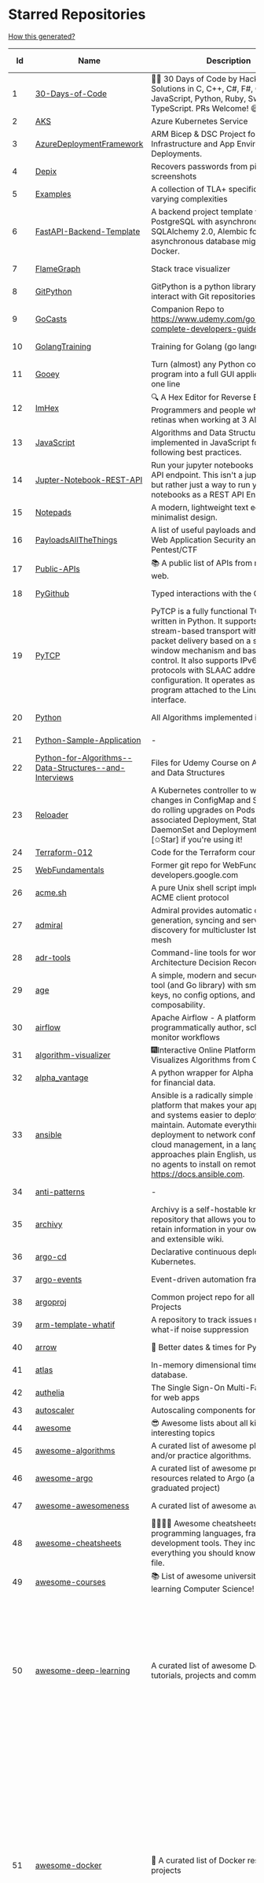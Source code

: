 # Starred Repositories  
[How this generated?](../master/USAGE.md)  
  
| Id 			| Name			| Description | Star Counts | Topics/Tags   | Last Updated 	|  
| ----------- | ----------- 	| ----------- | ----------- | ----------- 	| -----------   |  
|1|[30-Days-of-Code](https://github.com/xeoneux/30-Days-of-Code.git)|👨‍💻 30 Days of Code by HackerRank Solutions in C, C++, C#, F#, Go, Java, JavaScript, Python, Ruby, Swift & TypeScript. PRs Welcome! 😄|808||17-8-2022|  
|2|[AKS](https://github.com/Azure/AKS.git)|Azure Kubernetes Service|1666|||  
|3|[AzureDeploymentFramework](https://github.com/brwilkinson/AzureDeploymentFramework.git)|ARM Bicep & DSC Project for Azure Infrastructure and App Environment Deployments.|89||12-9-2022|  
|4|[Depix](https://github.com/beurtschipper/Depix.git)|Recovers passwords from pixelized screenshots|23152||16-6-2022|  
|5|[Examples](https://github.com/tlaplus/Examples.git)|A collection of TLA+ specifications of varying complexities|1009||18-1-2023|  
|6|[FastAPI-Backend-Template](https://github.com/Aeternalis-Ingenium/FastAPI-Backend-Template.git)|A backend project template with FastAPI, PostgreSQL with asynchronous SQLAlchemy 2.0, Alembic for asynchronous database migration, and Docker.|263||19-1-2023|  
|7|[FlameGraph](https://github.com/brendangregg/FlameGraph.git)|Stack trace visualizer|14161||18-9-2022|  
|8|[GitPython](https://github.com/gitpython-developers/GitPython.git)|GitPython is a python library used to interact with Git repositories.|3802||17-1-2023|  
|9|[GoCasts](https://github.com/StephenGrider/GoCasts.git)|Companion Repo to https://www.udemy.com/go-the-complete-developers-guide/|1885||25-8-2017|  
|10|[GolangTraining](https://github.com/GoesToEleven/GolangTraining.git)|Training for Golang (go language)|8712||4-12-2018|  
|11|[Gooey](https://github.com/chriskiehl/Gooey.git)|Turn (almost) any Python command line program into a full GUI application with one line|17141||8-5-2022|  
|12|[ImHex](https://github.com/WerWolv/ImHex.git)|🔍 A Hex Editor for Reverse Engineers, Programmers and people who value their retinas when working at 3 AM.|24929||19-1-2023|  
|13|[JavaScript](https://github.com/TheAlgorithms/JavaScript.git)|Algorithms and Data Structures implemented in JavaScript for beginners, following best practices.|24469||8-1-2023|  
|14|[Jupter-Notebook-REST-API](https://github.com/Invictify/Jupter-Notebook-REST-API.git)|Run your jupyter notebooks as a REST API endpoint. This isn't a jupyter server but rather just a way to run your notebooks as a REST API Endpoint.|66||31-3-2020|  
|15|[Notepads](https://github.com/0x7c13/Notepads.git)|A modern, lightweight text editor with a minimalist design.|7199||14-1-2023|  
|16|[PayloadsAllTheThings](https://github.com/swisskyrepo/PayloadsAllTheThings.git)|A list of useful payloads and bypass for Web Application Security and Pentest/CTF|44553||19-1-2023|  
|17|[Public-APIs](https://github.com/n0shake/Public-APIs.git)|📚 A public list of APIs from round the web.|19412||29-11-2022|  
|18|[PyGithub](https://github.com/PyGithub/PyGithub.git)|Typed interactions with the GitHub API v3|5744||15-12-2022|  
|19|[PyTCP](https://github.com/ccie18643/PyTCP.git)|PyTCP is a fully functional TCP/IP stack written in Python. It supports TCP stream-based transport with reliable packet delivery based on a sliding window mechanism and basic congestion control. It also supports IPv6/ICMPv6 protocols with SLAAC address configuration. It operates as a user space program attached to the Linux TAP interface.|273||27-11-2022|  
|20|[Python](https://github.com/TheAlgorithms/Python.git)|All Algorithms implemented in Python|151178||10-1-2023|  
|21|[Python-Sample-Application](https://github.com/uber/Python-Sample-Application.git)|-|363||9-3-2015|  
|22|[Python-for-Algorithms--Data-Structures--and-Interviews](https://github.com/jmportilla/Python-for-Algorithms--Data-Structures--and-Interviews.git)|Files for Udemy Course on Algorithms and Data Structures|2235||1-7-2022|  
|23|[Reloader](https://github.com/stakater/Reloader.git)|A Kubernetes controller to watch changes in ConfigMap and Secrets and do rolling upgrades on Pods with their associated Deployment, StatefulSet, DaemonSet and DeploymentConfig – [✩Star] if you're using it!|4666||19-1-2023|  
|24|[Terraform-012](https://github.com/addamstj/Terraform-012.git)|Code for the Terraform course|81|||  
|25|[WebFundamentals](https://github.com/google/WebFundamentals.git)|Former git repo for WebFundamentals on developers.google.com|13683|||  
|26|[acme.sh](https://github.com/acmesh-official/acme.sh.git)|A pure Unix shell script implementing ACME client protocol|30046||23-11-2022|  
|27|[admiral](https://github.com/istio-ecosystem/admiral.git)|Admiral provides automatic configuration generation, syncing and service discovery for multicluster Istio service mesh|496||13-1-2023|  
|28|[adr-tools](https://github.com/npryce/adr-tools.git)|Command-line tools for working with Architecture Decision Records|3716||30-3-2020|  
|29|[age](https://github.com/FiloSottile/age.git)|A simple, modern and secure encryption tool (and Go library) with small explicit keys, no config options, and UNIX-style composability.|12686||2-1-2023|  
|30|[airflow](https://github.com/apache/airflow.git)|Apache Airflow - A platform to programmatically author, schedule, and monitor workflows|28830||20-1-2023|  
|31|[algorithm-visualizer](https://github.com/algorithm-visualizer/algorithm-visualizer.git)|:fireworks:Interactive Online Platform that Visualizes Algorithms from Code|42073||13-4-2022|  
|32|[alpha_vantage](https://github.com/RomelTorres/alpha_vantage.git)|A python wrapper for Alpha Vantage API for financial data.|3813||25-12-2022|  
|33|[ansible](https://github.com/ansible/ansible.git)|Ansible is a radically simple IT automation platform that makes your applications and systems easier to deploy and maintain. Automate everything from code deployment to network configuration to cloud management, in a language that approaches plain English, using SSH, with no agents to install on remote systems. https://docs.ansible.com.|56030||19-1-2023|  
|34|[anti-patterns](https://github.com/tonybaloney/anti-patterns.git)|-|125||15-7-2022|  
|35|[archivy](https://github.com/archivy/archivy.git)|Archivy is a self-hostable knowledge repository that allows you to learn and retain information in your own personal and extensible wiki.|2952||17-1-2023|  
|36|[argo-cd](https://github.com/argoproj/argo-cd.git)|Declarative continuous deployment for Kubernetes.|11808||19-1-2023|  
|37|[argo-events](https://github.com/argoproj/argo-events.git)|Event-driven automation framework|1817||18-1-2023|  
|38|[argoproj](https://github.com/argoproj/argoproj.git)|Common project repo for all Argo Projects|391||18-1-2023|  
|39|[arm-template-whatif](https://github.com/Azure/arm-template-whatif.git)|A repository to track issues related to what-if noise suppression|65|||  
|40|[arrow](https://github.com/arrow-py/arrow.git)|🏹 Better dates & times for Python|8196||15-11-2022|  
|41|[atlas](https://github.com/Netflix/atlas.git)|In-memory dimensional time series database.|3186|||  
|42|[authelia](https://github.com/authelia/authelia.git)|The Single Sign-On Multi-Factor portal for web apps|15252|||  
|43|[autoscaler](https://github.com/kubernetes/autoscaler.git)|Autoscaling components for Kubernetes|6451|||  
|44|[awesome](https://github.com/sindresorhus/awesome.git)|😎 Awesome lists about all kinds of interesting topics|235028||18-1-2023|  
|45|[awesome-algorithms](https://github.com/tayllan/awesome-algorithms.git)|A curated list of awesome places to learn and/or practice algorithms.|13045||9-5-2022|  
|46|[awesome-argo](https://github.com/akuity/awesome-argo.git)|A curated list of awesome projects and resources related to Argo (a CNCF graduated project)|1148||19-1-2023|  
|47|[awesome-awesomeness](https://github.com/bayandin/awesome-awesomeness.git)|A curated list of awesome awesomeness|29756||24-3-2022|  
|48|[awesome-cheatsheets](https://github.com/LeCoupa/awesome-cheatsheets.git)|👩‍💻👨‍💻 Awesome cheatsheets for popular programming languages, frameworks and development tools. They include everything you should know in one single file.|32080||30-12-2022|  
|49|[awesome-courses](https://github.com/prakhar1989/awesome-courses.git)|:books: List of awesome university courses for learning Computer Science!|45027||12-11-2022|  
|50|[awesome-deep-learning](https://github.com/ChristosChristofidis/awesome-deep-learning.git)|A curated list of awesome Deep Learning tutorials, projects and communities.|20128|deep-learning, neural-network, machine-learning, awesome, awesome-list, recurrent-networks, deep-networks, deep-learning-tutorial, face-images|14-11-2022|  
|51|[awesome-docker](https://github.com/veggiemonk/awesome-docker.git)|:whale: A curated list of Docker resources and projects|24108|docker, awesome, awesome-list, container, tools, dockerfile, list, moby, docker-container, docker-image, docker-environment, docker-deployment, docker-swarm, docker-api, docker-monitoring, docker-machine, docker-security, docker-registry|18-1-2023|  
|52|[awesome-fastapi](https://github.com/mjhea0/awesome-fastapi.git)|A curated list of awesome things related to FastAPI|5028||2-11-2022|  
|53|[awesome-flask](https://github.com/humiaozuzu/awesome-flask.git)|A curated list of awesome Flask resources and plugins|11094||17-9-2019|  
|54|[awesome-gcp-certifications](https://github.com/sathishvj/awesome-gcp-certifications.git)|Google Cloud Platform Certification resources.|3071||1-1-2023|  
|55|[awesome-github-profile-readme](https://github.com/abhisheknaiidu/awesome-github-profile-readme.git)|😎 A curated list of awesome GitHub Profile READMEs 📝|16257||9-10-2022|  
|56|[awesome-go](https://github.com/avelino/awesome-go.git)|A curated list of awesome Go frameworks, libraries and software|94884||17-1-2023|  
|57|[awesome-interview-questions](https://github.com/DopplerHQ/awesome-interview-questions.git)|:octocat: A curated awesome list of lists of interview questions. Feel free to contribute! :mortar_board: |52701||16-11-2021|  
|58|[awesome-k6](https://github.com/grafana/awesome-k6.git)|A curated list of resources on automated load- and performance testing using k6 🗻|319||30-9-2022|  
|59|[awesome-kubernetes](https://github.com/nubenetes/awesome-kubernetes.git)|A curated list of awesome references collected since 2018.|392||6-1-2023|  
|60|[awesome-kubernetes](https://github.com/ramitsurana/awesome-kubernetes.git)|A curated list for awesome kubernetes sources :ship::tada:|13469|kubernetes, minikube, meetup, resource, kubernetes-sources, google-cloud, kubernetes-cluster, deploy-kubernetes, aws, enterprise-kubernetes-products, monitoring-kubernetes, azure, schedule, google-kubernetes, docker, cloud-providers, books, machine-learning|2-1-2023|  
|61|[awesome-macOS](https://github.com/iCHAIT/awesome-macOS.git)|  A curated list of awesome applications, softwares, tools and shiny things for macOS.|13836||12-12-2022|  
|62|[awesome-machine-learning](https://github.com/josephmisiti/awesome-machine-learning.git)|A curated list of awesome Machine Learning frameworks, libraries and software.|57407||3-1-2023|  
|63|[awesome-macos-command-line](https://github.com/herrbischoff/awesome-macos-command-line.git)|Use your macOS terminal shell to do awesome things.|26939||2-9-2021|  
|64|[awesome-microservices](https://github.com/mfornos/awesome-microservices.git)|A curated list of Microservice Architecture related principles and technologies.|11764||1-9-2022|  
|65|[awesome-pentest](https://github.com/enaqx/awesome-pentest.git)|A collection of awesome penetration testing resources, tools and other shiny things|17590||3-1-2023|  
|66|[awesome-python-applications](https://github.com/mahmoud/awesome-python-applications.git)|💿 Free software that works great, and also happens to be open-source Python. |14210|||  
|67|[awesome-readme](https://github.com/matiassingers/awesome-readme.git)|A curated list of awesome READMEs|13692||13-12-2022|  
|68|[awesome-sanic](https://github.com/mekicha/awesome-sanic.git)|A curated list of awesome Sanic resources and extensions|621||26-10-2022|  
|69|[awesome-scalability](https://github.com/binhnguyennus/awesome-scalability.git)|The Patterns of Scalable, Reliable, and Performant Large-Scale Systems|43228|system-design, backend, scalability, interview, architecture, devops, design-patterns, interview-questions, awesome-list, big-data, awesome, resources, lists, web-development, programming, system, interview-practice, computer-science, distributed-systems, machine-learning|8-1-2023|  
|70|[awesome-selfhosted](https://github.com/awesome-selfhosted/awesome-selfhosted.git)|A list of Free Software network services and web applications which can be hosted on your own servers|115763||19-1-2023|  
|71|[awesome-shell](https://github.com/alebcay/awesome-shell.git)|A curated list of awesome command-line frameworks, toolkits, guides and gizmos. Inspired by awesome-php.|26230||29-12-2022|  
|72|[awesome-sre](https://github.com/dastergon/awesome-sre.git)|A curated list of Site Reliability and Production Engineering resources.|9543||8-10-2022|  
|73|[awesome-sysadmin](https://github.com/awesome-foss/awesome-sysadmin.git)|A curated list of amazingly awesome open source sysadmin resources.|16363||20-1-2023|  
|74|[awesome-vscode](https://github.com/viatsko/awesome-vscode.git)|🎨 A curated list of delightful VS Code packages and resources.|21761||15-11-2022|  
|75|[aws-cdk](https://github.com/aws/aws-cdk.git)|The AWS Cloud Development Kit is a framework for defining cloud infrastructure in code|9739||20-1-2023|  
|76|[aws-cli](https://github.com/aws/aws-cli.git)|Universal Command Line Interface for Amazon Web Services|13339||19-1-2023|  
|77|[aws-cloudformation-user-guide](https://github.com/awsdocs/aws-cloudformation-user-guide.git)|The open source version of the AWS CloudFormation User Guide|700|||  
|78|[aws-eks-best-practices](https://github.com/aws/aws-eks-best-practices.git)|A best practices guide for day 2 operations, including operational excellence, security, reliability, performance efficiency, and cost optimization.|1261||19-1-2023|  
|79|[aws-eks-kubernetes-masterclass](https://github.com/stacksimplify/aws-eks-kubernetes-masterclass.git)|AWS EKS Kubernetes - Masterclass   DevOps, Microservices|702||17-1-2023|  
|80|[aws-load-balancer-controller](https://github.com/kubernetes-sigs/aws-load-balancer-controller.git)|A Kubernetes controller for Elastic Load Balancers|3201|||  
|81|[azkaban](https://github.com/azkaban/azkaban.git)|Azkaban workflow manager.|4201|||  
|82|[azure-cli](https://github.com/Azure/azure-cli.git)|Azure Command-Line Interface|3374||20-1-2023|  
|83|[azure-functions-host](https://github.com/Azure/azure-functions-host.git)|The host/runtime that powers Azure Functions|1792|||  
|84|[azure-monitor-opencensus-python](https://github.com/Azure-Samples/azure-monitor-opencensus-python.git)|Sample repository demonstrating Azure Monitor exporters for Opencensus Python|17||3-8-2022|  
|85|[azure-sdk-for-python](https://github.com/Azure/azure-sdk-for-python.git)|This repository is for active development of the Azure SDK for Python. For consumers of the SDK we recommend visiting our public developer docs at https://docs.microsoft.com/python/azure/ or our versioned developer docs at https://azure.github.io/azure-sdk-for-python. |3459||20-1-2023|  
|86|[azure4everyone-samples](https://github.com/MarczakIO/azure4everyone-samples.git)|-|206||12-2-2022|  
|87|[backstage](https://github.com/backstage/backstage.git)|Backstage is an open platform for building developer portals|20396||19-1-2023|  
|88|[badges](https://github.com/Naereen/badges.git)|:pencil: Markdown code for lots of small badges :ribbon: :pushpin: (shields.io, forthebadge.com etc) :sunglasses:. Contributions are welcome! Please add yours!|3722||16-1-2023|  
|89|[bat](https://github.com/sharkdp/bat.git)|A cat(1) clone with wings.|39115||17-1-2023|  
|90|[bcc](https://github.com/iovisor/bcc.git)|BCC - Tools for BPF-based Linux IO analysis, networking, monitoring, and more|16422||19-1-2023|  
|91|[behave](https://github.com/behave/behave.git)|BDD, Python style.|2748||19-12-2022|  
|92|[benten](https://github.com/intuit/benten.git)|Chatbot Development Framework (with Slack integration for Jira and Jenkins)|131||31-3-2021|  
|93|[bhai-lang](https://github.com/DulLabs/bhai-lang.git)|A toy programming language written in Typescript|3568||17-4-2022|  
|94|[bicep](https://github.com/Azure/bicep.git)|Bicep is a declarative language for describing and deploying Azure resources|2663||20-1-2023|  
|95|[bitcoin](https://github.com/bitcoin/bitcoin.git)|Bitcoin Core integration/staging tree|67811||19-1-2023|  
|96|[black](https://github.com/psf/black.git)|The uncompromising Python code formatter|30886||19-1-2023|  
|97|[blackfriday](https://github.com/russross/blackfriday.git)|Blackfriday: a markdown processor for Go|5078||27-10-2020|  
|98|[blockly](https://github.com/google/blockly.git)|The web-based visual programming editor.|10921||20-1-2023|  
|99|[bokeh](https://github.com/bokeh/bokeh.git)|Interactive Data Visualization in the browser, from  Python|17121|bokeh, python, interactive-plots, javascript, visualization, plotting, plots, data-visualisation, notebooks, jupyter, visualisation, numfocus|17-1-2023|  
|100|[boulder](https://github.com/letsencrypt/boulder.git)|An ACME-based certificate authority, written in Go. |4531||19-1-2023|  
|101|[boundary](https://github.com/hashicorp/boundary.git)|Boundary enables identity-based access management for dynamic infrastructure. |3514||19-1-2023|  
|102|[brackets](https://github.com/adobe/brackets.git)|An open source code editor for the web, written in JavaScript, HTML and CSS.|33497||18-3-2021|  
|103|[brotli](https://github.com/google/brotli.git)|Brotli compression format|11795||17-1-2023|  
|104|[build-your-own-x](https://github.com/codecrafters-io/build-your-own-x.git)|Master programming by recreating your favorite technologies from scratch.|184443||2-1-2023|  
|105|[caddy](https://github.com/caddyserver/caddy.git)|Fast and extensible multi-platform HTTP/1-2-3 web server with automatic HTTPS|45409||18-1-2023|  
|106|[celery](https://github.com/celery/celery.git)|Distributed Task Queue (development branch)|20808|python, task-manager, task-scheduler, task-runner, queue-workers, queued-jobs, queue-tasks, amqp, redis, sqs, sqs-queue, python3, python-library, redis-queue|11-1-2023|  
|107|[cello](https://github.com/cello-proj/cello.git)|Run infrastructure as code (IaC) software tools including CDK, Terraform and Cloud Formation via GitOps.|254||21-12-2022|  
|108|[cert-manager](https://github.com/cert-manager/cert-manager.git)|Automatically provision and manage TLS certificates in Kubernetes|9856|kubernetes, letsencrypt, tls, certificate, crd, hacktoberfest|19-1-2023|  
|109|[cfssl](https://github.com/cloudflare/cfssl.git)|CFSSL: Cloudflare's PKI and TLS toolkit|7540||8-12-2022|  
|110|[chaosmonkey](https://github.com/Netflix/chaosmonkey.git)|Chaos Monkey is a resiliency tool that helps applications tolerate random instance failures.|13099||30-10-2020|  
|111|[chartmuseum](https://github.com/helm/chartmuseum.git)|Host your own Helm Chart Repository|3082||11-1-2023|  
|112|[charts](https://github.com/helm/charts.git)|⚠️(OBSOLETE) Curated applications for Kubernetes|15468||21-12-2021|  
|113|[cheat.sh](https://github.com/chubin/cheat.sh.git)|the only cheat sheet you need|34472||18-4-2022|  
|114|[checkov](https://github.com/bridgecrewio/checkov.git)|Prevent cloud misconfigurations and find vulnerabilities during build-time in infrastructure as code, container images and open source packages with Checkov by Bridgecrew.|5118|||  
|115|[cilium](https://github.com/cilium/cilium.git)|eBPF-based Networking, Security, and Observability|14098||20-1-2023|  
|116|[clair](https://github.com/quay/clair.git)|Vulnerability Static Analysis for Containers|9281|containers, static-analysis, go, kubernetes, docker, oci, oci-image, vulnerabilities, clair|18-1-2023|  
|117|[cli](https://github.com/cli/cli.git)|GitHub’s official command line tool|31036||19-1-2023|  
|118|[cli](https://github.com/snyk/cli.git)|Snyk CLI scans and monitors your projects for security vulnerabilities.|4295|||  
|119|[click](https://github.com/pallets/click.git)|Python composable command line interface toolkit|13400||20-1-2023|  
|120|[codebytere.github.io](https://github.com/codebytere/codebytere.github.io.git)|personal website|470||11-1-2023|  
|121|[codesearch](https://github.com/google/codesearch.git)|Fast, indexed regexp search over large file trees|3241||29-3-2020|  
|122|[compose](https://github.com/docker/compose.git)|Define and run multi-container applications with Docker|28319||19-1-2023|  
|123|[computer-science](https://github.com/ossu/computer-science.git)|:mortar_board: Path to a free self-taught education in Computer Science!|130983||15-1-2023|  
|124|[consul](https://github.com/hashicorp/consul.git)|Consul is a distributed, highly available, and data center aware solution to connect and configure applications across dynamic, distributed infrastructure.|25908|consul, service-mesh, service-discovery, kubernetes, vault, ecs, api-gateway|19-1-2023|  
|125|[containerd](https://github.com/containerd/containerd.git)|An open and reliable container runtime|12975||18-1-2023|  
|126|[core](https://github.com/home-assistant/core.git)|:house_with_garden: Open source home automation that puts local control and privacy first.|57403||20-1-2023|  
|127|[coredns](https://github.com/coredns/coredns.git)|CoreDNS is a DNS server that chains plugins|10192||17-1-2023|  
|128|[coreutils](https://github.com/uutils/coreutils.git)|Cross-platform Rust rewrite of the GNU coreutils|13016||19-1-2023|  
|129|[curl](https://github.com/curl/curl.git)|A command line tool and library for transferring data with URL syntax, supporting DICT, FILE, FTP, FTPS, GOPHER, GOPHERS, HTTP, HTTPS, IMAP, IMAPS, LDAP, LDAPS, MQTT, POP3, POP3S, RTMP, RTMPS, RTSP, SCP, SFTP, SMB, SMBS, SMTP, SMTPS, TELNET, TFTP, WS and WSS. libcurl offers a myriad of powerful features|28226||17-1-2023|  
|130|[dailybot](https://github.com/sapumar/dailybot.git)|Simple telegram bot to remind about the daily stand up|8|||  
|131|[dapr](https://github.com/dapr/dapr.git)|Dapr is a portable, event-driven, runtime for building distributed applications across cloud and edge.|20254|||  
|132|[dashboard](https://github.com/kubernetes/dashboard.git)|General-purpose web UI for Kubernetes clusters|12093||16-1-2023|  
|133|[datamodel-code-generator](https://github.com/koxudaxi/datamodel-code-generator.git)|Pydantic model generator for easy conversion of JSON, OpenAPI, JSON Schema, and YAML data sources.|1361||20-1-2023|  
|134|[design-patterns-for-humans](https://github.com/kamranahmedse/design-patterns-for-humans.git)|An ultra-simplified explanation to design patterns|36529||27-8-2022|  
|135|[developer-roadmap](https://github.com/kamranahmedse/developer-roadmap.git)|Interactive roadmaps, guides and other educational content to help developers grow in their careers.|225854||19-1-2023|  
|136|[devops-exercises](https://github.com/bregman-arie/devops-exercises.git)|Linux, Jenkins, AWS, SRE, Prometheus, Docker, Python, Ansible, Git, Kubernetes, Terraform, OpenStack, SQL, NoSQL, Azure, GCP, DNS, Elastic, Network, Virtualization. DevOps Interview Questions|35626||4-1-2023|  
|137|[discourse](https://github.com/discourse/discourse.git)|A platform for community discussion. Free, open, simple.|37209||20-1-2023|  
|138|[dive](https://github.com/wagoodman/dive.git)|A tool for exploring each layer in a docker image|35390||2-7-2021|  
|139|[django](https://github.com/django/django.git)|The Web framework for perfectionists with deadlines.|68276|||  
|140|[django-health-check](https://github.com/revsys/django-health-check.git)|a pluggable app that runs a full check on the deployment, using a number of plugins to check e.g. database, queue server, celery processes, etc.|950|||  
|141|[dnscontrol](https://github.com/StackExchange/dnscontrol.git)|Synchronize your DNS to multiple providers from a simple DSL|2473||19-1-2023|  
|142|[dnslib](https://github.com/paulc/dnslib.git)|A Python library to encode/decode DNS wire-format packets |242|python, python3, dns|28-10-2022|  
|143|[dnsperf](https://github.com/cobblau/dnsperf.git)|A DNS performance tool.|205||14-10-2017|  
|144|[docker-cheat-sheet](https://github.com/wsargent/docker-cheat-sheet.git)|Docker Cheat Sheet|21325|docker, cheet-sheet|23-6-2022|  
|145|[docker-development-youtube-series](https://github.com/marcel-dempers/docker-development-youtube-series.git)|-|3902||18-1-2023|  
|146|[docker_practice](https://github.com/yeasy/docker_practice.git)|Learn and understand Docker&Container technologies, with real DevOps practice!|21722||17-1-2023|  
|147|[dockerfiles](https://github.com/jessfraz/dockerfiles.git)|Various Dockerfiles I use on the desktop and on servers.|12939||27-3-2021|  
|148|[dokku](https://github.com/dokku/dokku.git)|A docker-powered PaaS that helps you build and manage the lifecycle of applications|24099||18-1-2023|  
|149|[draft-classic](https://github.com/Azure/draft-classic.git)|A tool for developers to create cloud-native applications on Kubernetes.|3943||26-2-2020|  
|150|[drawio](https://github.com/jgraph/drawio.git)|draw.io is a JavaScript, client-side editor for general diagramming and whiteboarding|32818||19-1-2023|  
|151|[duf](https://github.com/muesli/duf.git)|Disk Usage/Free Utility - a better 'df' alternative|10342||3-12-2022|  
|152|[eBPF-Package-Repository](https://github.com/l3af-project/eBPF-Package-Repository.git)|eBPF Programs|22||16-6-2022|  
|153|[echarts](https://github.com/apache/echarts.git)|Apache ECharts is a powerful, interactive charting and data visualization library for browser|53934||6-1-2023|  
|154|[echo](https://github.com/labstack/echo.git)|High performance, minimalist Go web framework|24717|go, echo, web, middleware, microservice, websocket, ssl, letsencrypt, micro-framework, https, http2, web-framework, labstack-echo|3-1-2023|  
|155|[ecs-refarch-service-discovery](https://github.com/awslabs/ecs-refarch-service-discovery.git)|An EC2 Container Service Reference Architecture for providing Service Discovery to containers using CloudWatch Events, Lambda and Route 53 private hosted zones. |441||25-7-2016|  
|156|[eks-anywhere](https://github.com/aws/eks-anywhere.git)|Run Amazon EKS on your own infrastructure 🚀|1699||20-1-2023|  
|157|[eks-node-viewer](https://github.com/awslabs/eks-node-viewer.git)|EKS Node Viewer|479||17-1-2023|  
|158|[elasticsearch](https://github.com/elastic/elasticsearch.git)|Free and Open, Distributed, RESTful Search Engine|62463||19-1-2023|  
|159|[emissary](https://github.com/emissary-ingress/emissary.git)|open source Kubernetes-native API gateway for microservices built on the Envoy Proxy|3972||11-1-2023|  
|160|[eng-practices](https://github.com/google/eng-practices.git)|Google's Engineering Practices documentation|19020|||  
|161|[engineering-blogs](https://github.com/kilimchoi/engineering-blogs.git)|A curated list of engineering blogs|22702||28-10-2022|  
|162|[envoy](https://github.com/envoyproxy/envoy.git)|Cloud-native high-performance edge/middle/service proxy|21257|||  
|163|[eruda](https://github.com/liriliri/eruda.git)|Console for mobile browsers|13509|||  
|164|[etcd](https://github.com/etcd-io/etcd.git)|Distributed reliable key-value store for the most critical data of a distributed system|42356||19-1-2023|  
|165|[every-programmer-should-know](https://github.com/mtdvio/every-programmer-should-know.git)|A collection of (mostly) technical things every software developer should know about|67247||23-11-2022|  
|166|[ewd998](https://github.com/tlaplus-workshops/ewd998.git)|Distributed termination detection on a ring, due to Shmuel Safra:|33||17-1-2023|  
|167|[examples](https://github.com/kubernetes/examples.git)|Kubernetes application example tutorials|5355||21-7-2022|  
|168|[excalidraw](https://github.com/excalidraw/excalidraw.git)|Virtual whiteboard for sketching hand-drawn like diagrams|39786||19-1-2023|  
|169|[faas](https://github.com/openfaas/faas.git)|OpenFaaS - Serverless Functions Made Simple|22554|functions-as-a-service, functions, lambda, serverless, prometheus, kubernetes, k8s, serverless-functions, paas, gitops, faas, docker, golang, nodejs|17-1-2023|  
|170|[face_recognition](https://github.com/ageitgey/face_recognition.git)|The world's simplest facial recognition api for Python and the command line|47064||10-6-2022|  
|171|[fastapi-cache](https://github.com/long2ice/fastapi-cache.git)|fastapi-cache is a tool to cache fastapi response and function result, with backends support redis and memcached.|564||15-1-2023|  
|172|[fastapi-code-generator](https://github.com/koxudaxi/fastapi-code-generator.git)|This code generator creates FastAPI app from an openapi file.|643||16-1-2023|  
|173|[fastapi-jwt](https://github.com/testdrivenio/fastapi-jwt.git)|secure a FastAPI app by enabling authentication using JSON Web Tokens (JWTs)|67||19-2-2021|  
|174|[fastapi-mvc](https://github.com/fastapi-mvc/fastapi-mvc.git)|Developer productivity tool for making high-quality FastAPI production-ready APIs.|286||8-1-2023|  
|175|[fastapi-utils](https://github.com/dmontagu/fastapi-utils.git)|Reusable utilities for FastAPI|1263||7-3-2020|  
|176|[fastapi-versioning](https://github.com/DeanWay/fastapi-versioning.git)|api versioning for fastapi web applications|485||24-8-2021|  
|177|[fastapi_client](https://github.com/dmontagu/fastapi_client.git)|FastAPI client generator|290||11-2-2021|  
|178|[fastapi_profiler](https://github.com/sunhailin-Leo/fastapi_profiler.git)|A FastAPI Middleware of joerick/pyinstrument to check your service performance.|109||3-1-2023|  
|179|[fasthttp](https://github.com/valyala/fasthttp.git)|Fast HTTP package for Go. Tuned for high performance. Zero memory allocations in hot paths. Up to 10x faster than net/http|18948||14-1-2023|  
|180|[fd](https://github.com/sharkdp/fd.git)|A simple, fast and user-friendly alternative to 'find'|26015|command-line, tool, filesystem, search, regex, rust, cli, terminal, hacktoberfest|17-1-2023|  
|181|[flasgger](https://github.com/flasgger/flasgger.git)|Easy OpenAPI specs and Swagger UI for your Flask API|3156||21-1-2022|  
|182|[flask](https://github.com/pallets/flask.git)|The Python micro framework for building web applications.|61613||19-1-2023|  
|183|[flask-app-on-azure-functions](https://github.com/Azure-Samples/flask-app-on-azure-functions.git)|A sample to run a Flask app on Azure Functions|8||18-2-2022|  
|184|[flask-caching](https://github.com/pallets-eco/flask-caching.git)|A caching extension for Flask|776||12-1-2023|  
|185|[flask-swagger-ui](https://github.com/sveint/flask-swagger-ui.git)|Swagger UI blueprint for flask|154||24-5-2022|  
|186|[flux](https://github.com/fluxcd/flux.git)|Successor: https://github.com/fluxcd/flux2|6937||1-11-2022|  
|187|[fortio](https://github.com/fortio/fortio.git)|Fortio load testing library, command line tool, advanced echo server and web UI in go (golang). Allows to specify a set query-per-second load and record latency histograms and other useful stats.|2806|||  
|188|[fortio-operator](https://github.com/verfio/fortio-operator.git)|Load Testing Operator within the Kubernetes cluster and outside of it.|37||18-3-2019|  
|189|[free-for-dev](https://github.com/ripienaar/free-for-dev.git)|A list of SaaS, PaaS and IaaS offerings that have free tiers of interest to devops and infradev|65498||17-1-2023|  
|190|[free-programming-books](https://github.com/EbookFoundation/free-programming-books.git)|:books: Freely available programming books|262279||18-1-2023|  
|191|[frp](https://github.com/fatedier/frp.git)|A fast reverse proxy to help you expose a local server behind a NAT or firewall to the internet.|63630||15-1-2023|  
|192|[fucking-algorithm](https://github.com/labuladong/fucking-algorithm.git)|刷算法全靠套路，认准 labuladong 就够了！English version supported! Crack LeetCode, not only how, but also why. |113321||17-1-2023|  
|193|[gcsfuse](https://github.com/GoogleCloudPlatform/gcsfuse.git)|A user-space file system for interacting with Google Cloud Storage|1595||19-1-2023|  
|194|[gin](https://github.com/gin-gonic/gin.git)|Gin is a HTTP web framework written in Go (Golang). It features a Martini-like API with much better performance -- up to 40 times faster. If you need smashing performance, get yourself some Gin.|65908||20-1-2023|  
|195|[git-standup](https://github.com/kamranahmedse/git-standup.git)|Recall what you did on the last working day. Psst! or be nosy and find what someone else in your team did ;-)|7309||30-9-2021|  
|196|[gitbook](https://github.com/GitbookIO/gitbook.git)|📝 Modern documentation format and toolchain using Git and Markdown|25283||27-12-2018|  
|197|[github-cheat-sheet](https://github.com/tiimgreen/github-cheat-sheet.git)|A list of cool features of Git and GitHub.|39071||28-5-2022|  
|198|[github-readme-stats](https://github.com/anuraghazra/github-readme-stats.git)|:zap: Dynamically generated stats for your github readmes|50778||19-1-2023|  
|199|[github1s](https://github.com/conwnet/github1s.git)|One second to read GitHub code with VS Code.|21591||19-1-2023|  
|200|[gitignore](https://github.com/github/gitignore.git)|A collection of useful .gitignore templates|143127||18-12-2022|  
|201|[gitops-engine](https://github.com/argoproj/gitops-engine.git)|Democratizing GitOps|1462||8-12-2022|  
|202|[gitui](https://github.com/extrawurst/gitui.git)|Blazing 💥 fast terminal-ui for git written in rust 🦀|11925||18-1-2023|  
|203|[glb-director](https://github.com/github/glb-director.git)|GitHub Load Balancer Director and supporting tooling.|2225||22-11-2022|  
|204|[gloo](https://github.com/solo-io/gloo.git)|The Feature-rich, Kubernetes-native, Next-Generation API Gateway Built on Envoy|3668||19-1-2023|  
|205|[go-fuzz](https://github.com/dvyukov/go-fuzz.git)|Randomized testing for Go|4541||26-7-2022|  
|206|[go-restful](https://github.com/emicklei/go-restful.git)|package for building REST-style Web Services using Go|4702||19-11-2022|  
|207|[go-spew](https://github.com/davecgh/go-spew.git)|Implements a deep pretty printer for Go data structures to aid in debugging|5453||30-8-2018|  
|208|[goaccess](https://github.com/allinurl/goaccess.git)|GoAccess is a real-time web log analyzer and interactive viewer that runs in a terminal in *nix systems or through your browser.|15682||2-1-2023|  
|209|[gods](https://github.com/emirpasic/gods.git)|GoDS (Go Data Structures) - Sets, Lists, Stacks, Maps, Trees, Queues, and much more|13161||18-1-2023|  
|210|[golang-web-dev](https://github.com/GoesToEleven/golang-web-dev.git)|-|3148||13-12-2019|  
|211|[goldmark](https://github.com/yuin/goldmark.git)|:trophy: A markdown parser written in Go. Easy to extend, standard(CommonMark) compliant, well structured.|2511||25-12-2022|  
|212|[google-cloud-python](https://github.com/googleapis/google-cloud-python.git)|Google Cloud Client Library for Python|4088||19-1-2023|  
|213|[google-maps-services-python](https://github.com/googlemaps/google-maps-services-python.git)|Python client library for Google Maps API Web Services|3781||22-11-2022|  
|214|[googlesre](https://github.com/google/googlesre.git)|-|96||4-4-2022|  
|215|[goreleaser](https://github.com/goreleaser/goreleaser.git)|Deliver Go binaries as fast and easily as possible|11137||19-1-2023|  
|216|[gotty](https://github.com/yudai/gotty.git)|Share your terminal as a web application|17416|tty, terminal, browser, web, go, websocket, javascript, typescript|13-12-2017|  
|217|[gotty](https://github.com/sorenisanerd/gotty.git)|Share your terminal as a web application|1691||28-11-2022|  
|218|[gping](https://github.com/orf/gping.git)|Ping, but with a graph|7038||17-1-2023|  
|219|[grafana](https://github.com/grafana/grafana.git)|The open and composable observability and data visualization platform. Visualize metrics, logs, and traces from multiple sources like Prometheus, Loki, Elasticsearch, InfluxDB, Postgres and many more. |53529||19-1-2023|  
|220|[graphene-django](https://github.com/graphql-python/graphene-django.git)|Integrate GraphQL into your Django project.|4009||24-12-2022|  
|221|[grequests](https://github.com/spyoungtech/grequests.git)|Requests + Gevent = <3|4179|||  
|222|[grex](https://github.com/pemistahl/grex.git)|A command-line tool and Rust library for generating regular expressions from user-provided test cases|5837||3-1-2023|  
|223|[greykite](https://github.com/linkedin/greykite.git)|A flexible, intuitive and fast forecasting library|1661|||  
|224|[grumpy](https://github.com/giantswarm/grumpy.git)|Kubernetes Validation Admission Controller example|22||24-7-2020|  
|225|[halo](https://github.com/manrajgrover/halo.git)|💫 Beautiful spinners for terminal, IPython and Jupyter|2686||9-11-2020|  
|226|[helm-git-repo](https://github.com/yks0000/helm-git-repo.git)|A Helm Repo (Automatically build index.yaml)|1||6-4-2021|  
|227|[helmfile](https://github.com/roboll/helmfile.git)|Deploy Kubernetes Helm Charts|3961||13-12-2022|  
|228|[hey](https://github.com/rakyll/hey.git)|HTTP load generator, ApacheBench (ab) replacement|14932||23-3-2021|  
|229|[how-web-works](https://github.com/vasanthk/how-web-works.git)|What happens behind the scenes when we type www.google.com in a browser?|12538||13-12-2022|  
|230|[howdoi](https://github.com/gleitz/howdoi.git)|instant coding answers via the command line|9839||5-12-2022|  
|231|[htmlq](https://github.com/mgdm/htmlq.git)|Like jq, but for HTML.|6320||13-10-2022|  
|232|[htop](https://github.com/htop-dev/htop.git)|htop - an interactive process viewer|4509|process, viewer, console, terminal, linux, macos, bsd, c, hacktoberfest|10-1-2023|  
|233|[http-api-design](https://github.com/interagent/http-api-design.git)|HTTP API design guide extracted from work on the Heroku Platform API|13644||18-11-2021|  
|234|[http2smugl](https://github.com/neex/http2smugl.git)|-|471||7-7-2022|  
|235|[hub](https://github.com/github/hub.git)|A command-line tool that makes git easier to use with GitHub.|22250||1-12-2022|  
|236|[hugo](https://github.com/gohugoio/hugo.git)|The world’s fastest framework for building websites.|64826||17-1-2023|  
|237|[hugo-PaperMod](https://github.com/adityatelange/hugo-PaperMod.git)| A fast, clean, responsive Hugo theme.|5311||24-12-2022|  
|238|[hygieia](https://github.com/hygieia/hygieia.git)|CapitalOne  DevOps Dashboard|3741||13-10-2022|  
|239|[hyper](https://github.com/vercel/hyper.git)|A terminal built on web technologies|40127||16-1-2023|  
|240|[influxdb](https://github.com/influxdata/influxdb.git)|Scalable datastore for metrics, events, and real-time analytics|24775||13-1-2023|  
|241|[ingress-nginx](https://github.com/kubernetes/ingress-nginx.git)|Ingress-NGINX Controller for Kubernetes|14212|||  
|242|[interactive-coding-challenges](https://github.com/donnemartin/interactive-coding-challenges.git)|120+ interactive Python coding interview challenges (algorithms and data structures).  Includes Anki flashcards.|26774||5-8-2020|  
|243|[interviews](https://github.com/kdn251/interviews.git)|Everything you need to know to get the job.|59037||6-6-2020|  
|244|[ipvs](https://github.com/cloudflare/ipvs.git)|Package ipvs allows you to manage Linux IPVS services and destinations|87||23-11-2021|  
|245|[ipython](https://github.com/ipython/ipython.git)|Official repository for IPython itself. Other repos in the IPython organization contain things like the website, documentation builds, etc.|15663||14-1-2023|  
|246|[iris](https://github.com/linkedin/iris.git)|Iris is a highly configurable and flexible service for paging and messaging.|716||27-6-2022|  
|247|[iris](https://github.com/kataras/iris.git)|The fastest HTTP/2 Go Web Framework. New, modern, easy to learn. Fast development with Code you control. Unbeatable cost-performance ratio :leaves: :rocket:   谢谢   #golang|23446||14-1-2023|  
|248|[istio](https://github.com/istio/istio.git)|Connect, secure, control, and observe services.|32234||20-1-2023|  
|249|[javascript-algorithms](https://github.com/trekhleb/javascript-algorithms.git)|📝 Algorithms and data structures implemented in JavaScript with explanations and links to further readings|159171||6-1-2023|  
|250|[javascript-questions](https://github.com/lydiahallie/javascript-questions.git)|A long list of (advanced) JavaScript questions, and their explanations :sparkles:  |51530||30-11-2022|  
|251|[jedis](https://github.com/redis/jedis.git)|Redis Java client designed for performance and ease of use.|10877||11-1-2023|  
|252|[jira](https://github.com/go-jira/jira.git)|simple jira command line client in Go|2577||27-10-2022|  
|253|[jira](https://github.com/pycontribs/jira.git)|Python Jira library. Development chat available on https://matrix.to/#/#pycontribs:matrix.org|1688||19-12-2022|  
|254|[jq](https://github.com/stedolan/jq.git)|Command-line JSON processor|24035||26-5-2022|  
|255|[jsii](https://github.com/aws/jsii.git)|jsii allows code in any language to naturally interact with JavaScript classes. It is the technology that enables the AWS Cloud Development Kit to deliver polyglot libraries from a single codebase!|2184|aws, node, cross-language, typescript|19-1-2023|  
|256|[json-server](https://github.com/typicode/json-server.git)|Get a full fake REST API with zero coding in less than 30 seconds (seriously)|65118||13-12-2022|  
|257|[jsonschema](https://github.com/python-jsonschema/jsonschema.git)|An implementation of the JSON Schema specification for Python|3976||28-12-2022|  
|258|[k2tf](https://github.com/sl1pm4t/k2tf.git)|Kubernetes YAML to Terraform HCL converter|989|||  
|259|[k3s](https://github.com/k3s-io/k3s.git)|Lightweight Kubernetes|22030||19-1-2023|  
|260|[k6](https://github.com/grafana/k6.git)|A modern load testing tool, using Go and JavaScript - https://k6.io|19152||19-1-2023|  
|261|[k6-example-woocommerce](https://github.com/grafana/k6-example-woocommerce.git)|Example k6 scripts targeting a WooCommerce deployment|24|examples|12-9-2022|  
|262|[k6-hardware-benchmark](https://github.com/grafana/k6-hardware-benchmark.git)|-|20||30-4-2020|  
|263|[k8s-conformance](https://github.com/cncf/k8s-conformance.git)|🧪CNCF K8s Conformance Working Group|728||13-1-2023|  
|264|[k9s](https://github.com/derailed/k9s.git)|🐶 Kubernetes CLI To Manage Your Clusters In Style!|19326|||  
|265|[kapacitor](https://github.com/influxdata/kapacitor.git)|Open source framework for processing, monitoring, and alerting on time series data|2177||10-1-2023|  
|266|[katib](https://github.com/kubeflow/katib.git)|Repository for hyperparameter tuning|1280||17-1-2023|  
|267|[kb](https://github.com/gnebbia/kb.git)|A minimalist command line knowledge base manager|2927||22-9-2022|  
|268|[keras-yolo2](https://github.com/experiencor/keras-yolo2.git)|Easy training on custom dataset. Various backends (MobileNet and SqueezeNet) supported. A YOLO demo to detect raccoon run entirely in brower is accessible at https://git.io/vF7vI (not on Windows).|1714||31-12-2019|  
|269|[kind](https://github.com/kubernetes-sigs/kind.git)|Kubernetes IN Docker - local clusters for testing Kubernetes|11010||20-1-2023|  
|270|[kong](https://github.com/Kong/kong.git)|🦍 The Cloud-Native API Gateway |33845||19-1-2023|  
|271|[kopf](https://github.com/nolar/kopf.git)|A Python framework to write Kubernetes operators in just a few lines of code|1397||13-11-2022|  
|272|[kops](https://github.com/kubernetes/kops.git)|Kubernetes Operations (kOps) - Production Grade k8s Installation, Upgrades and Management|14646||19-1-2023|  
|273|[kube2iam](https://github.com/jtblin/kube2iam.git)|kube2iam  provides different AWS IAM roles for pods running on Kubernetes|1880||1-12-2022|  
|274|[kubebuilder](https://github.com/kubernetes-sigs/kubebuilder.git)|Kubebuilder - SDK for building Kubernetes APIs using CRDs|6025||19-1-2023|  
|275|[kubectl-aliases](https://github.com/ahmetb/kubectl-aliases.git)|Programmatically generated handy kubectl aliases.|2798||5-4-2022|  
|276|[kubectx](https://github.com/ahmetb/kubectx.git)|Faster way to switch between clusters and namespaces in kubectl|14556||24-10-2022|  
|277|[kubeflow](https://github.com/kubeflow/kubeflow.git)|Machine Learning Toolkit for Kubernetes|12192||18-1-2023|  
|278|[kubernetes](https://github.com/kubernetes/kubernetes.git)|Production-Grade Container Scheduling and Management|95252||19-1-2023|  
|279|[kubernetes-external-secrets](https://github.com/external-secrets/kubernetes-external-secrets.git)|Integrate external secret management systems with Kubernetes|2581||28-5-2022|  
|280|[kubernetes-handbook](https://github.com/rootsongjc/kubernetes-handbook.git)|Kubernetes中文指南/云原生应用架构实战手册 -  https://jimmysong.io/kubernetes-handbook|10446||16-9-2022|  
|281|[kubernetes-network-policy-recipes](https://github.com/ahmetb/kubernetes-network-policy-recipes.git)|Example recipes for Kubernetes Network Policies that you can just copy paste|4622||28-12-2022|  
|282|[kubernetes-the-hard-way](https://github.com/kelseyhightower/kubernetes-the-hard-way.git)|Bootstrap Kubernetes the hard way on Google Cloud Platform. No scripts.|34085||2-5-2021|  
|283|[kubescape](https://github.com/kubescape/kubescape.git)|Kubescape is an open-source Kubernetes security platform for your IDE, CI/CD pipelines, and clusters. It includes risk analysis, security, compliance, and misconfiguration scanning, saving Kubernetes users and administrators precious time, effort, and resources.|7690||19-1-2023|  
|284|[kubeshark](https://github.com/kubeshark/kubeshark.git)|The API traffic viewer for Kubernetes providing real-time, protocol-aware visibility into Kubernetes’ internal network, capturing, dissecting and monitoring all traffic and payloads going in, out and across containers, pods, nodes and clusters. Think TCPDump and Wireshark re-invented for Kubernetes|8132||18-1-2023|  
|285|[kubesphere](https://github.com/kubesphere/kubesphere.git)|The container platform tailored for Kubernetes multi-cloud, datacenter, and edge management ⎈ 🖥 ☁️|11827|||  
|286|[kubespray](https://github.com/kubernetes-sigs/kubespray.git)|Deploy a Production Ready Kubernetes Cluster|13371||19-1-2023|  
|287|[kudu](https://github.com/projectkudu/kudu.git)|Kudu is the engine behind git/hg deployments, WebJobs, and various other features in Azure Web Sites. It can also run outside of Azure.|3003||30-12-2022|  
|288|[labs](https://github.com/docker/labs.git)|This is a collection of tutorials for learning how to use Docker with various tools. Contributions welcome.|11083||18-4-2022|  
|289|[landscape](https://github.com/cncf/landscape.git)|🌄 The Cloud Native Interactive Landscape filters and sorts hundreds of projects and products, and shows details including GitHub stars, funding or market cap, first and last commits, contributor counts, headquarters location, and recent tweets.|8625||19-1-2023|  
|290|[lazydocker](https://github.com/jesseduffield/lazydocker.git)|The lazier way to manage everything docker|25348||13-12-2022|  
|291|[learn-python3](https://github.com/jerry-git/learn-python3.git)|Jupyter notebooks for teaching/learning Python 3|5450|||  
|292|[learn-regex](https://github.com/ziishaned/learn-regex.git)|Learn regex the easy way|43405||1-2-2022|  
|293|[learnopencv](https://github.com/spmallick/learnopencv.git)|Learn OpenCV  : C++ and Python Examples|17800||18-1-2023|  
|294|[leetcode](https://github.com/gouthampradhan/leetcode.git)|Leetcode solutions|3121||11-11-2021|  
|295|[lens](https://github.com/lensapp/lens.git)|Lens - The way the world runs Kubernetes|20495||19-1-2023|  
|296|[lettuce-core](https://github.com/lettuce-io/lettuce-core.git)|Advanced Java Redis client for thread-safe sync, async, and reactive usage. Supports Cluster, Sentinel, Pipelining, and codecs.|4856||6-12-2022|  
|297|[leveldb](https://github.com/google/leveldb.git)|LevelDB is a fast key-value storage library written at Google that provides an ordered mapping from string keys to string values.|31673||4-1-2023|  
|298|[life](https://github.com/cheeaun/life.git)|Life - a timeline of important events in my life|2692||14-10-2018|  
|299|[linkedin-skill-assessments-quizzes](https://github.com/Ebazhanov/linkedin-skill-assessments-quizzes.git)|Full reference of LinkedIn answers 2022 for skill assessments (aws-lambda, rest-api, javascript, react, git, html, jquery, mongodb, java, Go, python, machine-learning, power-point) linkedin excel test lösungen, linkedin machine learning test LinkedIn test questions and answers |22251||17-1-2023|  
|300|[linkerd2](https://github.com/linkerd/linkerd2.git)|Ultralight, security-first service mesh for Kubernetes. Main repo for Linkerd 2.x.|9238|||  
|301|[linux-insides](https://github.com/0xAX/linux-insides.git)|A little bit about a linux kernel|27700|linux-kernel, linux-insides, linux|9-1-2023|  
|302|[litestream](https://github.com/benbjohnson/litestream.git)|Streaming replication for SQLite.|7958||18-1-2023|  
|303|[litmus](https://github.com/litmuschaos/litmus.git)|Litmus helps  SREs and developers practice chaos engineering in a Cloud-native way. Chaos experiments are published at the ChaosHub  (https://hub.litmuschaos.io). Community notes is at https://hackmd.io/a4Zu_sH4TZGeih-xCimi3Q|3464||19-1-2023|  
|304|[localstack](https://github.com/localstack/localstack.git)|💻  A fully functional local AWS cloud stack. Develop and test your cloud & Serverless apps offline!|45545||20-1-2023|  
|305|[locust](https://github.com/locustio/locust.git)|Scalable load testing tool written in Python|20539|locust, python, load-testing, performance-testing, http, benchmarking, load-generator|16-1-2023|  
|306|[logrus](https://github.com/sirupsen/logrus.git)|Structured, pluggable logging for Go.|21992|logging, logrus, go|7-1-2023|  
|307|[loguru](https://github.com/Delgan/loguru.git)|Python logging made (stupidly) simple|13902||6-1-2023|  
|308|[manage-fastapi](https://github.com/ycd/manage-fastapi.git)|:rocket: CLI tool for FastAPI. Generating new FastAPI projects & boilerplates made easy.    |1096||1-1-2023|  
|309|[managers-playbook](https://github.com/ksindi/managers-playbook.git)|:book: Heuristics for effective management|5074|||  
|310|[mangum](https://github.com/jordaneremieff/mangum.git)|AWS Lambda support for ASGI applications|1170||27-11-2022|  
|311|[marathon](https://github.com/mesosphere/marathon.git)|Deploy and manage containers (including Docker) on top of Apache Mesos at scale.|4050||27-7-2021|  
|312|[markdown-here](https://github.com/adam-p/markdown-here.git)|Google Chrome, Firefox, and Thunderbird extension that lets you write email in Markdown and render it before sending.|57832||30-9-2018|  
|313|[mattermost-server](https://github.com/mattermost/mattermost-server.git)|Mattermost is an open source platform for secure collaboration across the entire software development lifecycle.|24630||19-1-2023|  
|314|[mdBook](https://github.com/rust-lang/mdBook.git)|Create book from markdown files. Like Gitbook but implemented in Rust|12155||18-1-2023|  
|315|[memray](https://github.com/bloomberg/memray.git)|Memray is a memory profiler for Python|9968||19-1-2023|  
|316|[mergestat-lite](https://github.com/mergestat/mergestat-lite.git)|Query git repositories with SQL. Generate reports, perform status checks, analyze codebases. 🔍 📊|3240|git, sql, sqlite, golang, go, cli, command-line|9-1-2023|  
|317|[microservices-demo](https://github.com/GoogleCloudPlatform/microservices-demo.git)|Sample cloud-first application with 10 microservices showcasing Kubernetes, Istio, and gRPC.|13567||19-1-2023|  
|318|[miniserve](https://github.com/svenstaro/miniserve.git)|🌟 For when you really just want to serve some files over HTTP right now!|4205||14-1-2023|  
|319|[mkcert](https://github.com/FiloSottile/mkcert.git)|A simple zero-config tool to make locally trusted development certificates with any names you'd like.|39248||26-4-2022|  
|320|[moby](https://github.com/moby/moby.git)|Moby Project - a collaborative project for the container ecosystem to assemble container-based systems|64947||20-1-2023|  
|321|[monkey](https://github.com/bouk/monkey.git)|Monkey patching in Go|3121||9-12-2019|  
|322|[monorepo](https://github.com/mito-ds/monorepo.git)|The mitosheet package, trymito.io, and other public Mito code.|1508||17-1-2023|  
|323|[moto](https://github.com/getmoto/moto.git)|A library that allows you to easily mock out tests based on AWS infrastructure.|6589|||  
|324|[ms-identity-python-webapi-azurefunctions](https://github.com/Azure-Samples/ms-identity-python-webapi-azurefunctions.git)|Python Azure Function Web API secured by Azure AD|19||4-2-2021|  
|325|[mux](https://github.com/gorilla/mux.git)|A powerful HTTP router and URL matcher for building Go web servers with 🦍|18031||9-12-2022|  
|326|[my-mac-os](https://github.com/nikitavoloboev/my-mac-os.git)|List of applications and tools that make my macOS experience even more amazing|19325|macos, curated, alfred, macros, personal, applications, karabiner, mac-setup, ios, nix, awesome|6-1-2023|  
|327|[mycli](https://github.com/dbcli/mycli.git)|A Terminal Client for MySQL with AutoCompletion and Syntax Highlighting.|10723||8-11-2022|  
|328|[mypy](https://github.com/python/mypy.git)|Optional static typing for Python|14561||18-1-2023|  
|329|[netdata](https://github.com/netdata/netdata.git)|Real-time performance monitoring, done right! https://www.netdata.cloud|61706||20-1-2023|  
|330|[nginx-admins-handbook](https://github.com/trimstray/nginx-admins-handbook.git)|How to improve NGINX performance, security, and other important things.|12943||20-10-2021|  
|331|[nginx-module-vts](https://github.com/vozlt/nginx-module-vts.git)|Nginx virtual host traffic status module|2837||4-1-2023|  
|332|[ngrok](https://github.com/inconshreveable/ngrok.git)|Introspected tunnels to localhost|22498||31-5-2016|  
|333|[nocode](https://github.com/kelseyhightower/nocode.git)|The best way to write secure and reliable applications. Write nothing; deploy nowhere.|55214||21-1-2020|  
|334|[novu](https://github.com/novuhq/novu.git)|The open-source notification infrastructure for products. Add a notification center for your React, Vue and Angular apps 🚀|17667||19-1-2023|  
|335|[nprogress](https://github.com/rstacruz/nprogress.git)|For slim progress bars like on YouTube, Medium, etc|25008||19-4-2020|  
|336|[ntopng](https://github.com/ntop/ntopng.git)|Web-based Traffic and Security Network Traffic Monitoring|5053||19-1-2023|  
|337|[nuclei](https://github.com/projectdiscovery/nuclei.git)|Fast and customizable vulnerability scanner based on simple YAML based DSL.|11298||15-1-2023|  
|338|[octodns](https://github.com/octodns/octodns.git)|Tools for managing DNS across multiple providers|2559||19-1-2023|  
|339|[og-aws](https://github.com/open-guides/og-aws.git)|📙 Amazon Web Services — a practical guide|33195||24-8-2022|  
|340|[ohmyzsh](https://github.com/ohmyzsh/ohmyzsh.git)|🙃   A delightful community-driven (with 2,100+ contributors) framework for managing your zsh configuration. Includes 300+ optional plugins (rails, git, macOS, hub, docker, homebrew, node, php, python, etc), 140+ themes to spice up your morning, and an auto-update tool so that makes it easy to keep up with the latest updates from the community.|154436||19-1-2023|  
|341|[opa](https://github.com/open-policy-agent/opa.git)|An open source, general-purpose policy engine.|7584||19-1-2023|  
|342|[opencensus-python](https://github.com/census-instrumentation/opencensus-python.git)|A stats collection and distributed tracing framework|644||19-1-2023|  
|343|[opencv](https://github.com/opencv/opencv.git)|Open Source Computer Vision Library|66006||18-1-2023|  
|344|[opencv-python](https://github.com/opencv/opencv-python.git)|Automated CI toolchain to produce precompiled opencv-python, opencv-python-headless, opencv-contrib-python and opencv-contrib-python-headless packages.|3214|||  
|345|[opengrok](https://github.com/oracle/opengrok.git)|OpenGrok is a fast and usable source code search and cross reference engine, written in Java|3782||19-1-2023|  
|346|[operator-sdk](https://github.com/operator-framework/operator-sdk.git)|SDK for building Kubernetes applications. Provides high level APIs, useful abstractions, and project scaffolding.|6243||19-1-2023|  
|347|[ora](https://github.com/sindresorhus/ora.git)|Elegant terminal spinner|8119||26-7-2022|  
|348|[osquery](https://github.com/osquery/osquery.git)|SQL powered operating system instrumentation, monitoring, and analytics.|19904|security, monitoring, intrusion-detection, sql, hacktoberfest|19-1-2023|  
|349|[oss-fuzz](https://github.com/google/oss-fuzz.git)|OSS-Fuzz - continuous fuzzing for open source software.|8281||20-1-2023|  
|350|[outrun](https://github.com/Overv/outrun.git)|Execute a local command using the processing power of another Linux machine.|3077||22-3-2021|  
|351|[pace](https://github.com/CodeByZach/pace.git)|Automatically add a progress bar to your site.|15540|pace, progress-bar, pace-js, loading-bar, loading-indicator, loading-animation|15-7-2022|  
|352|[packer](https://github.com/hashicorp/packer.git)|Packer is a tool for creating identical machine images for multiple platforms from a single source configuration.|14163||19-1-2023|  
|353|[papers-we-love](https://github.com/papers-we-love/papers-we-love.git)|Papers from the computer science community to read and discuss.|68492||17-1-2023|  
|354|[pi-hole](https://github.com/pi-hole/pi-hole.git)|A black hole for Internet advertisements|40984||15-1-2023|  
|355|[pipenv](https://github.com/pypa/pipenv.git)| Python Development Workflow for Humans.|23553|||  
|356|[ploomber](https://github.com/ploomber/ploomber.git)|The fastest ⚡️ way to build data pipelines. Develop iteratively, deploy anywhere. ☁️|2930||18-1-2023|  
|357|[poetry](https://github.com/python-poetry/poetry.git)|Python packaging and dependency management made easy|23358|python, dependency-manager, package-manager, packaging, poetry|20-1-2023|  
|358|[pongo2](https://github.com/flosch/pongo2.git)|Django-syntax like template-engine for Go|2443||14-1-2023|  
|359|[portainer](https://github.com/portainer/portainer.git)|Making Docker and Kubernetes management easy.|24256|||  
|360|[practical-kubernetes-problems](https://github.com/kubernauts/practical-kubernetes-problems.git)|Used by our Practical Kubernetes Trainings.|291||31-12-2022|  
|361|[professional-programming](https://github.com/charlax/professional-programming.git)|A collection of learning resources for curious software engineers|22699|read-articles, programmer, professional, scalability, concepts, documentation, lessons-learned, engineer, programming-language, learning, architecture, computer-science, software-engineering|28-11-2022|  
|362|[professional-services](https://github.com/GoogleCloudPlatform/professional-services.git)|Common solutions and tools developed by Google Cloud's Professional Services team|2389|google-cloud-platform, google-cloud-dataflow, google-cloud-ml, google-cloud-compute, gke, bigquery, solutions, tools, examples||  
|363|[profile-summary-for-github](https://github.com/tipsy/profile-summary-for-github.git)|Tool for visualizing GitHub profiles|19689||8-10-2022|  
|364|[project-based-learning](https://github.com/practical-tutorials/project-based-learning.git)|Curated list of project-based tutorials|86870||28-8-2022|  
|365|[projen](https://github.com/projen/projen.git)|A new generation of project generators|1844||20-1-2023|  
|366|[prometheus](https://github.com/prometheus/prometheus.git)|The Prometheus monitoring system and time series database.|46401||17-1-2023|  
|367|[prometheus-fastapi-instrumentator](https://github.com/trallnag/prometheus-fastapi-instrumentator.git)|Instrument your FastAPI app|446||18-12-2022|  
|368|[protobuf](https://github.com/protocolbuffers/protobuf.git)|Protocol Buffers - Google's data interchange format|57829||20-1-2023|  
|369|[public-apis](https://github.com/public-apis/public-apis.git)|A collective list of free APIs|225123|api, public-apis, free, apis, list, development, software, public, resources, dataset, open-source, public-api, lists|19-7-2022|  
|370|[pulsar](https://github.com/apache/pulsar.git)|Apache Pulsar - distributed pub-sub messaging system|12194||20-1-2023|  
|371|[pulumi](https://github.com/pulumi/pulumi.git)|Pulumi - Universal Infrastructure as Code. Your Cloud, Your Language, Your Way 🚀|14819||20-1-2023|  
|372|[pyWhat](https://github.com/bee-san/pyWhat.git)|🐸   Identify anything. pyWhat easily lets you identify emails, IP addresses, and more. Feed it a .pcap file or some text and it'll tell you what it is! 🧙‍♀️|5652||15-11-2022|  
|373|[pycryptodome](https://github.com/Legrandin/pycryptodome.git)|A self-contained cryptographic library for Python|2238|||  
|374|[pycurl](https://github.com/pycurl/pycurl.git)|PycURL - Python interface to libcurl|937||31-12-2022|  
|375|[pyenv](https://github.com/pyenv/pyenv.git)|Simple Python version management|30280|python, shell|18-1-2023|  
|376|[pyinotify](https://github.com/seb-m/pyinotify.git)|Monitoring filesystems events with inotify on Linux.|2216||4-6-2015|  
|377|[pyjwt](https://github.com/jpadilla/pyjwt.git)|JSON Web Token implementation in Python|4457||15-1-2023|  
|378|[pykiteconnect](https://github.com/zerodha/pykiteconnect.git)|The official Python client library for the Kite Connect trading APIs|763||9-1-2023|  
|379|[python](https://github.com/kubernetes-client/python.git)|Official Python client library for kubernetes|5412||17-1-2023|  
|380|[python-cheatsheet](https://github.com/gto76/python-cheatsheet.git)|Comprehensive Python Cheatsheet|31505||20-1-2023|  
|381|[python-concurrency](https://github.com/volker48/python-concurrency.git)|Code examples from my toptal engineering blog article|149||1-3-2021|  
|382|[python-container](https://github.com/googleapis/python-container.git)|-|36||18-1-2023|  
|383|[python-decouple](https://github.com/HBNetwork/python-decouple.git)|Strict separation of config from code.|2321||9-1-2023|  
|384|[python-fire](https://github.com/google/python-fire.git)|Python Fire is a library for automatically generating command line interfaces (CLIs) from absolutely any Python object.|23711||12-12-2022|  
|385|[python-guide](https://github.com/realpython/python-guide.git)|Python best practices guidebook, written for humans. |25806||3-11-2022|  
|386|[python-patterns](https://github.com/faif/python-patterns.git)|A collection of design patterns/idioms in Python|36299||8-8-2022|  
|387|[python-telegram-bot](https://github.com/python-telegram-bot/python-telegram-bot.git)|We have made you a wrapper you can't refuse|20760||19-1-2023|  
|388|[python-terraform](https://github.com/beelit94/python-terraform.git)|-|414||21-6-2022|  
|389|[rancher](https://github.com/rancher/rancher.git)|Complete container management platform|20477|rancher, docker, kubernetes, orchestration, cattle, containers|19-1-2023|  
|390|[reactjs-interview-questions](https://github.com/sudheerj/reactjs-interview-questions.git)|List of top 500 ReactJS Interview Questions & Answers....Coding exercise questions are coming soon!!|26746||11-1-2023|  
|391|[realworld](https://github.com/gothinkster/realworld.git)|"The mother of all demo apps" — Exemplary fullstack Medium.com clone powered by React, Angular, Node, Django, and many more 🏅|71803||8-1-2023|  
|392|[recommenders](https://github.com/microsoft/recommenders.git)|Best Practices on Recommendation Systems|14853|||  
|393|[redis-datasets](https://github.com/redis-developer/redis-datasets.git)|A Curated List of Sample Redis Datasets|47|||  
|394|[redis-py](https://github.com/redis/redis-py.git)|Redis Python Client|11086||19-1-2023|  
|395|[redoc](https://github.com/Redocly/redoc.git)|📘  OpenAPI/Swagger-generated API Reference Documentation|19350||29-12-2022|  
|396|[request](https://github.com/request/request.git)|🏊🏾 Simplified HTTP request client.|25595||11-2-2020|  
|397|[requests](https://github.com/psf/requests.git)|A simple, yet elegant, HTTP library.|48908||19-1-2023|  
|398|[resume-cli](https://github.com/jsonresume/resume-cli.git)|CLI tool to easily setup a new resume 📑|4249||23-10-2022|  
|399|[resume.github.com](https://github.com/resume/resume.github.com.git)|Resumes generated using the GitHub informations|59146||5-8-2016|  
|400|[rich](https://github.com/Textualize/rich.git)|Rich is a Python library for rich text and beautiful formatting in the terminal.|41695||19-1-2023|  
|401|[roadmap](https://github.com/github/roadmap.git)|GitHub public roadmap|7123||27-10-2022|  
|402|[rook](https://github.com/rook/rook.git)|Storage Orchestration for Kubernetes|10654||19-1-2023|  
|403|[rover](https://github.com/im2nguyen/rover.git)|Interactive Terraform visualization. State and configuration explorer.|2357||22-7-2022|  
|404|[roxy-wi](https://github.com/hap-wi/roxy-wi.git)|Web interface for managing Haproxy, Nginx, Apache and Keepalived servers|1182|||  
|405|[rudder-server](https://github.com/rudderlabs/rudder-server.git)|Privacy and Security focused Segment-alternative, in Golang and React  |3425|||  
|406|[runc](https://github.com/opencontainers/runc.git)|CLI tool for spawning and running containers according to the OCI specification|9927|containers, docker, oci|19-1-2023|  
|407|[rust](https://github.com/rust-lang/rust.git)|Empowering everyone to build reliable and efficient software.|76736|rust, compiler, language, hacktoberfest|19-1-2023|  
|408|[salt](https://github.com/saltstack/salt.git)|Software to automate the management and configuration of any infrastructure or application at scale. Get access to the Salt software package repository here: |12982||18-1-2023|  
|409|[sanic](https://github.com/sanic-org/sanic.git)|Next generation Python web server/framework   Build fast. Run fast.|16755||27-12-2022|  
|410|[sanic-prometheus](https://github.com/dkruchinin/sanic-prometheus.git)|Prometheus metrics for Sanic,  an async python web server|74||12-10-2020|  
|411|[scalene](https://github.com/plasma-umass/scalene.git)|Scalene: a high-performance, high-precision CPU, GPU, and memory profiler for Python with AI-powered optimization proposals|7189||18-1-2023|  
|412|[schedule](https://github.com/dbader/schedule.git)|Python job scheduling for humans.|10469||23-4-2022|  
|413|[school-of-sre](https://github.com/linkedin/school-of-sre.git)|At LinkedIn, we are using this curriculum for onboarding our entry-level talents into the SRE role.|5918||27-12-2022|  
|414|[scrapy](https://github.com/scrapy/scrapy.git)|Scrapy, a fast high-level web crawling & scraping framework for Python.|45652||19-1-2023|  
|415|[sealed-secrets](https://github.com/bitnami-labs/sealed-secrets.git)|A Kubernetes controller and tool for one-way encrypted Secrets|5828||16-1-2023|  
|416|[seaweedfs](https://github.com/seaweedfs/seaweedfs.git)|SeaweedFS is a fast distributed storage system for blobs, objects, files, and data lake, for billions of files! Blob store has O(1) disk seek, cloud tiering. Filer supports Cloud Drive, cross-DC active-active replication, Kubernetes, POSIX FUSE mount, S3 API, S3 Gateway, Hadoop, WebDAV, encryption, Erasure Coding.|16387||17-1-2023|  
|417|[semgrep](https://github.com/returntocorp/semgrep.git)|Lightweight static analysis for many languages. Find bug variants with patterns that look like source code.|7621||19-1-2023|  
|418|[serverless](https://github.com/serverless/serverless.git)|⚡ Serverless Framework – Build web, mobile and IoT applications with serverless architectures using AWS Lambda, Azure Functions, Google CloudFunctions & more! – |44087||19-1-2023|  
|419|[serverless-application-model](https://github.com/aws/serverless-application-model.git)|The AWS Serverless Application Model (AWS SAM) transform is a AWS CloudFormation macro that transforms SAM templates into CloudFormation templates.|8885||20-1-2023|  
|420|[service-fabric](https://github.com/microsoft/service-fabric.git)|Service Fabric is a distributed systems platform for packaging, deploying, and managing stateless and stateful distributed applications and containers at large scale.|2951||10-1-2023|  
|421|[shellcheck](https://github.com/koalaman/shellcheck.git)|ShellCheck, a static analysis tool for shell scripts|31169||13-12-2022|  
|422|[shiv](https://github.com/linkedin/shiv.git)|shiv is a command line utility for building fully self contained Python zipapps as outlined in PEP 441, but with all their dependencies included.|1541||4-11-2022|  
|423|[signoz](https://github.com/SigNoz/signoz.git)|SigNoz is an open-source APM. It helps developers monitor their applications & troubleshoot problems, an open-source alternative to DataDog, NewRelic, etc. 🔥 🖥.   👉  Open source Application Performance Monitoring (APM) & Observability tool|11147|||  
|424|[silver-surfer](https://github.com/devtron-labs/silver-surfer.git)|An OpenSource project to check ApiVersion compatibility and provide Migration path for Kubernetes objects when upgrading Kubernetes to latest versions.|196||29-10-2021|  
|425|[simple-kubernetes-webhook](https://github.com/slackhq/simple-kubernetes-webhook.git)|This project is aimed at illustrating how to build a fully functioning kubernetes admission webhook in the simplest way possible.|108||14-10-2021|  
|426|[skaffold](https://github.com/GoogleContainerTools/skaffold.git)|Easy and Repeatable Kubernetes Development|13647|||  
|427|[skipper](https://github.com/zalando/skipper.git)|An HTTP router and reverse proxy for service composition, including use cases like Kubernetes Ingress|2814|||  
|428|[sonobuoy](https://github.com/vmware-tanzu/sonobuoy.git)|Sonobuoy is a diagnostic tool that makes it easier to understand the state of a Kubernetes cluster by running a set of Kubernetes conformance tests and other plugins in an accessible and non-destructive manner.|2668||19-1-2023|  
|429|[sops](https://github.com/mozilla/sops.git)|Simple and flexible tool for managing secrets|11796|||  
|430|[speedtest-cli](https://github.com/sivel/speedtest-cli.git)|Command line interface for testing internet bandwidth using speedtest.net|12474||7-7-2021|  
|431|[sqlc](https://github.com/kyleconroy/sqlc.git)|Generate type-safe code from SQL|7230||19-1-2023|  
|432|[sqlflow](https://github.com/sql-machine-learning/sqlflow.git)|Brings SQL and AI together.|4661||13-5-2022|  
|433|[sre-interview-prep-guide](https://github.com/mxssl/sre-interview-prep-guide.git)|Site Reliability Engineer Interview Preparation Guide|4414||18-1-2023|  
|434|[ssl-cert-check](https://github.com/Matty9191/ssl-cert-check.git)|Send notifications when SSL certificates are about to expire.|627||29-9-2021|  
|435|[starlette](https://github.com/encode/starlette.git)|The little ASGI framework that shines. 🌟|7785||18-1-2023|  
|436|[statsd](https://github.com/statsd/statsd.git)|Daemon for easy but powerful stats aggregation|16846||21-11-2022|  
|437|[steampipe](https://github.com/turbot/steampipe.git)|Use SQL to instantly query your cloud services (AWS, Azure, GCP and more). Open source CLI. No DB required. |4623||18-1-2023|  
|438|[strimzi-kafka-operator](https://github.com/strimzi/strimzi-kafka-operator.git)|Apache Kafka® running on Kubernetes|3644||19-1-2023|  
|439|[structlog](https://github.com/hynek/structlog.git)|Simple, powerful, and fast logging for Python.|2357||12-1-2023|  
|440|[styleguide](https://github.com/google/styleguide.git)|Style guides for Google-originated open-source projects|32684||3-1-2023|  
|441|[swagger-ui](https://github.com/swagger-api/swagger-ui.git)|Swagger UI is a collection of HTML, JavaScript, and CSS assets that dynamically generate beautiful documentation from a Swagger-compliant API.|23277||19-12-2022|  
|442|[system-design-interview](https://github.com/checkcheckzz/system-design-interview.git)|System design interview for IT companies|19330|interview, interview-questions, interview-preparation, design-systems, system, system-design|23-12-2020|  
|443|[system-design-primer](https://github.com/donnemartin/system-design-primer.git)|Learn how to design large-scale systems. Prep for the system design interview.  Includes Anki flashcards.|208870||11-12-2022|  
|444|[systeminformer](https://github.com/winsiderss/systeminformer.git)|A free, powerful, multi-purpose tool that helps you monitor system resources, debug software and detect malware. Brought to you by Winsider Seminars & Solutions, Inc. @ http://www.windows-internals.com|8422||19-1-2023|  
|445|[tech-interview-handbook](https://github.com/yangshun/tech-interview-handbook.git)|💯 Curated coding interview preparation materials for busy software engineers|85127||28-12-2022|  
|446|[telegraf](https://github.com/influxdata/telegraf.git)|The plugin-driven server agent for collecting & reporting metrics.|12436||19-1-2023|  
|447|[telegram-bot-heroku-deploy](https://github.com/AnshumanFauzdar/telegram-bot-heroku-deploy.git)|Detailed guide to initially deploy a simple telegram python bot to heroku|34||5-2-2022|  
|448|[teleport](https://github.com/gravitational/teleport.git)|The easiest, most secure way to access infrastructure.|13518||20-1-2023|  
|449|[terminals-are-sexy](https://github.com/k4m4/terminals-are-sexy.git)|💥 A curated list of Terminal frameworks, plugins & resources for CLI lovers.|11009||13-4-2022|  
|450|[terraform](https://github.com/hashicorp/terraform.git)|Terraform enables you to safely and predictably create, change, and improve infrastructure. It is an open source tool that codifies APIs into declarative configuration files that can be shared amongst team members, treated as code, edited, reviewed, and versioned.|35851|||  
|451|[terraform-aws-devops](https://github.com/antonbabenko/terraform-aws-devops.git)|Info about many of my Terraform, AWS, and DevOps projects.|339||18-6-2022|  
|452|[terraform-aws-documentdb-cluster](https://github.com/cloudposse/terraform-aws-documentdb-cluster.git)|Terraform module to provision a DocumentDB cluster on AWS|45||1-7-2022|  
|453|[terraform-best-practices](https://github.com/antonbabenko/terraform-best-practices.git)|Terraform Best Practices free ebook translated into 🇬🇧🇫🇷🇩🇪🇮🇩🇮🇹🇧🇷🇵🇱🇺🇦🇪🇸🇮🇱🇷🇴🇹🇷|1598|||  
|454|[terraform-course](https://github.com/wardviaene/terraform-course.git)|Course files for my Udemy course about Terraform|1404|||  
|455|[terraform-examples](https://github.com/Qovery/terraform-examples.git)|This repository contains ready to use Terraform examples with Qovery to create outstanding infrastructure|35||31-10-2022|  
|456|[terraform-multi-account](https://github.com/inovex/terraform-multi-account.git)|Some example how toadress multiple aws accounts with Terraform|21|||  
|457|[terraform-provider-restapi](https://github.com/Mastercard/terraform-provider-restapi.git)|A terraform provider to manage objects in a RESTful API|658|||  
|458|[terraform-switcher](https://github.com/warrensbox/terraform-switcher.git)|A command line tool to switch between different versions of terraform  (install with homebrew and more)|1085||25-10-2022|  
|459|[terraformer](https://github.com/GoogleCloudPlatform/terraformer.git)|CLI tool to generate terraform files from existing infrastructure (reverse Terraform). Infrastructure to Code|9424|||  
|460|[terratest](https://github.com/gruntwork-io/terratest.git)| Terratest is a Go library that makes it easier to write automated tests for your infrastructure code.|6625||14-1-2023|  
|461|[textual](https://github.com/Textualize/textual.git)|Textual is a TUI (Text User Interface) framework for Python inspired by modern web development.|17318|terminal, python, tui, rich, cli, framework|19-1-2023|  
|462|[tflint](https://github.com/terraform-linters/tflint.git)|A Pluggable Terraform Linter|3591||9-1-2023|  
|463|[the-art-of-command-line](https://github.com/jlevy/the-art-of-command-line.git)|Master the command line, in one page|126044||29-12-2022|  
|464|[the-book-of-secret-knowledge](https://github.com/trimstray/the-book-of-secret-knowledge.git)|A collection of inspiring lists, manuals, cheatsheets, blogs, hacks, one-liners, cli/web tools and more.|87345||28-2-2022|  
|465|[thefuck](https://github.com/nvbn/thefuck.git)|Magnificent app which corrects your previous console command.|75241||25-9-2022|  
|466|[tldr](https://github.com/tldr-pages/tldr.git)|📚 Collaborative cheatsheets for console commands|42656||19-1-2023|  
|467|[toha](https://github.com/hugo-toha/toha.git)|A Hugo theme for personal portfolio|714||15-1-2023|  
|468|[tokei](https://github.com/XAMPPRocky/tokei.git)|Count your code, quickly.|7590||11-1-2023|  
|469|[tqdm](https://github.com/tqdm/tqdm.git)|A Fast, Extensible Progress Bar for Python and CLI|23794||3-9-2022|  
|470|[traefik](https://github.com/traefik/traefik.git)|The Cloud Native Application Proxy|41193||7-12-2022|  
|471|[trivy](https://github.com/aquasecurity/trivy.git)|Find vulnerabilities, misconfigurations, secrets, SBOM in containers, Kubernetes, code repositories, clouds and more|15786||18-1-2023|  
|472|[troposphere](https://github.com/cloudtools/troposphere.git)|troposphere - Python library to create AWS CloudFormation descriptions|4803||9-12-2022|  
|473|[tv](https://github.com/alexhallam/tv.git)|📺(tv) Tidy Viewer is a cross-platform CLI csv pretty printer that uses column styling to maximize viewer enjoyment.|1844||8-10-2022|  
|474|[typer](https://github.com/tiangolo/typer.git)|Typer, build great CLIs. Easy to code. Based on Python type hints.|10247||16-12-2022|  
|475|[typing](https://github.com/python/typing.git)|Python static typing home. Hosts the documentation and a user help forum.|1346||10-10-2022|  
|476|[udemy-downloader-gui](https://github.com/FaisalUmair/udemy-downloader-gui.git)|A desktop application for downloading Udemy Courses|5843||11-8-2020|  
|477|[ultimate-go](https://github.com/hoanhan101/ultimate-go.git)|The Ultimate Go Study Guide|14907||17-9-2021|  
|478|[uvicorn-gunicorn-docker](https://github.com/tiangolo/uvicorn-gunicorn-docker.git)|Docker image with Uvicorn managed by Gunicorn for high-performance web applications in Python with performance auto-tuning. Optionally with Alpine Linux.|500||25-11-2022|  
|479|[uvicorn-gunicorn-fastapi-docker](https://github.com/tiangolo/uvicorn-gunicorn-fastapi-docker.git)|Docker image with Uvicorn managed by Gunicorn for high-performance FastAPI web applications in Python with performance auto-tuning. Optionally with Alpine Linux.|2094||28-11-2022|  
|480|[vector](https://github.com/Netflix/vector.git)|Vector is an on-host performance monitoring framework which exposes hand picked high resolution metrics to every engineer’s browser.|3593||10-10-2020|  
|481|[vercel](https://github.com/vercel/vercel.git)|Develop. Preview. Ship.|9868|cli, command, vercel, cloud, hosting, jamstack, ship|20-1-2023|  
|482|[vim-airline](https://github.com/vim-airline/vim-airline.git)|lean & mean status/tabline for vim that's light as air|17043|vim-airline, statusline, tabline, vim, vim-plugin|19-1-2023|  
|483|[vscode-debug-visualizer](https://github.com/hediet/vscode-debug-visualizer.git)|An extension for VS Code that visualizes data during debugging.|7509||1-12-2022|  
|484|[vuls](https://github.com/future-architect/vuls.git)|Agent-less vulnerability scanner for Linux, FreeBSD, Container, WordPress, Programming language libraries, Network devices|9729||20-12-2022|  
|485|[watchman](https://github.com/facebook/watchman.git)|Watches files and records, or triggers actions, when they change. |11469||20-1-2023|  
|486|[wavefront-kubernetes](https://github.com/wavefrontHQ/wavefront-kubernetes.git)|Kubernetes definitions and templates for Wavefront|10||1-12-2022|  
|487|[webkubectl](https://github.com/KubeOperator/webkubectl.git)|Run kubectl command in Web Browser.|739||3-1-2023|  
|488|[what-happens-when](https://github.com/alex/what-happens-when.git)|An attempt to answer the age old interview question "What happens when you type google.com into your browser and press enter?"|35931||8-2-2022|  
|489|[wrk](https://github.com/wg/wrk.git)|Modern HTTP benchmarking tool|33684||7-2-2021|  
|490|[wrk2](https://github.com/giltene/wrk2.git)|A constant throughput, correct latency recording variant of wrk|3729||24-9-2019|  
|491|[wtf](https://github.com/wtfutil/wtf.git)|The personal information dashboard for your terminal|14511||6-1-2023|  
|492|[wuzz](https://github.com/asciimoo/wuzz.git)|Interactive cli tool for HTTP inspection|10220||22-1-2021|  
|493|[xdp-tutorial](https://github.com/xdp-project/xdp-tutorial.git)|XDP tutorial|1618||7-11-2022|  
|494|[yaspin](https://github.com/pavdmyt/yaspin.git)|A lightweight terminal spinner for Python with safe pipes and redirects 🎁|602||6-1-2023|  
|495|[youtube-dl](https://github.com/ytdl-org/youtube-dl.git)|Command-line program to download videos from YouTube.com and other video sites|116697||13-11-2022|  
|496|[yq](https://github.com/mikefarah/yq.git)|yq is a portable command-line YAML, JSON, XML, CSV and properties processor|7223||15-1-2023|  
|497|[ytfzf](https://github.com/pystardust/ytfzf.git)|A posix script to find and watch youtube videos from the terminal. (Without API)|2988||13-12-2022|  
|498|[zx](https://github.com/google/zx.git)|A tool for writing better scripts|35864|||  
  
